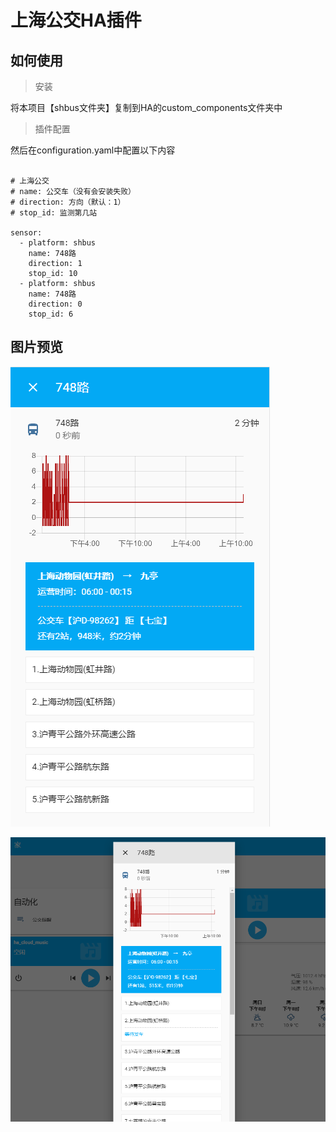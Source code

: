 # 上海公交HA插件

 ## 如何使用

> 安装

 将本项目【shbus文件夹】复制到HA的custom_components文件夹中

 > 插件配置

 然后在configuration.yaml中配置以下内容

```

# 上海公交
# name: 公交车（没有会安装失败）
# direction: 方向（默认：1）
# stop_id: 监测第几站

sensor:
  - platform: shbus
    name: 748路
    direction: 1
    stop_id: 10
  - platform: shbus
    name: 748路
    direction: 0
    stop_id: 6

```

## 图片预览

![手机显示](../../screenshots/微信截图_20191121105524.png)

![PC显示](../../screenshots/微信截图_20191121105615.png)